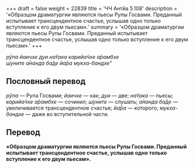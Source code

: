 +++
draft = false
weight = 22839
title = 'ЧЧ Антйа 5.108'
description = '«Образцом драматургии являются пьесы Рупы Госвами. Преданный испытывает трансцендентное счастье, услышав одно только вступление к его двум пьесам».'
summary = '«Образцом драматургии являются пьесы Рупы Госвами. Преданный испытывает трансцендентное счастье, услышав одно только вступление к его двум пьесам».'
+++

_рӯпа йаичхе дуи на̄т̣ака карийа̄чхе а̄рамбхе  
ш́уните а̄нанда ба̄д̣е йа̄ра мукха-бандхе”_

## Пословный перевод

_рӯпа_ — Рупа Госвами; _йаичхе_ — как; _дуи_ — две; _на̄т̣ака_ — пьесы; _карийа̄чхе_ _а̄рамбхе_ — сочинил; _ш́уните_ — слушать; _а̄нанда_ _ба̄д̣е_ — увеличивается трансцендентное счастье; _йа̄ра_ — которого; _мукха_\-_бандхе_ — даже во вступительной части.

## Перевод

**«Образцом драматургии являются пьесы Рупы Госвами. Преданный испытывает трансцендентное счастье, услышав одно только вступление к его двум пьесам».**
